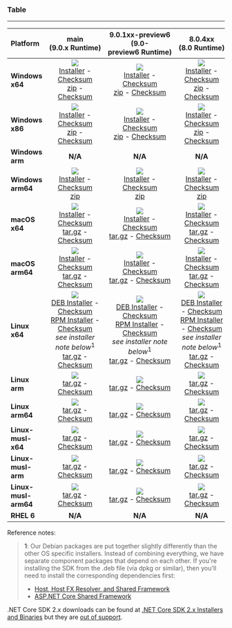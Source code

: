 ### Table

--------------------------------------------------------------------------------------
| Platform | main<br>(9.0.x&nbsp;Runtime) | 9.0.1xx-preview6<br>(9.0-preview6&nbsp;Runtime) | 8.0.4xx<br>(8.0&nbsp;Runtime) |
| :--------- | :----------: | :----------: | :----------: |
| **Windows x64** | [![][win-x64-badge-main]][win-x64-version-main]<br>[Installer][win-x64-installer-main] - [Checksum][win-x64-installer-checksum-main]<br>[zip][win-x64-zip-main] - [Checksum][win-x64-zip-checksum-main] | [![][win-x64-badge-9.0.1XX-preview6]][win-x64-version-9.0.1XX-preview6]<br>[Installer][win-x64-installer-9.0.1XX-preview6] - [Checksum][win-x64-installer-checksum-9.0.1XX-preview6]<br>[zip][win-x64-zip-9.0.1XX-preview6] - [Checksum][win-x64-zip-checksum-9.0.1XX-preview6] | [![][win-x64-badge-8.0.4XX]][win-x64-version-8.0.4XX]<br>[Installer][win-x64-installer-8.0.4XX] - [Checksum][win-x64-installer-checksum-8.0.4XX]<br>[zip][win-x64-zip-8.0.4XX] - [Checksum][win-x64-zip-checksum-8.0.4XX] |
| **Windows x86** | [![][win-x86-badge-main]][win-x86-version-main]<br>[Installer][win-x86-installer-main] - [Checksum][win-x86-installer-checksum-main]<br>[zip][win-x86-zip-main] - [Checksum][win-x86-zip-checksum-main] | [![][win-x86-badge-9.0.1XX-preview6]][win-x86-version-9.0.1XX-preview6]<br>[Installer][win-x86-installer-9.0.1XX-preview6] - [Checksum][win-x86-installer-checksum-9.0.1XX-preview6]<br>[zip][win-x86-zip-9.0.1XX-preview6] - [Checksum][win-x86-zip-checksum-9.0.1XX-preview6] | [![][win-x86-badge-8.0.4XX]][win-x86-version-8.0.4XX]<br>[Installer][win-x86-installer-8.0.4XX] - [Checksum][win-x86-installer-checksum-8.0.4XX]<br>[zip][win-x86-zip-8.0.4XX] - [Checksum][win-x86-zip-checksum-8.0.4XX] |
| **Windows arm** | **N/A** | **N/A** | **N/A** |
| **Windows arm64** | [![][win-arm64-badge-main]][win-arm64-version-main]<br>[Installer][win-arm64-installer-main] - [Checksum][win-arm64-installer-checksum-main]<br>[zip][win-arm64-zip-main] | [![][win-arm64-badge-9.0.1XX-preview6]][win-arm64-version-9.0.1XX-preview6]<br>[Installer][win-arm64-installer-9.0.1XX-preview6] - [Checksum][win-arm64-installer-checksum-9.0.1XX-preview6]<br>[zip][win-arm64-zip-9.0.1XX-preview6] | [![][win-arm64-badge-8.0.4XX]][win-arm64-version-8.0.4XX]<br>[Installer][win-arm64-installer-8.0.4XX] - [Checksum][win-arm64-installer-checksum-8.0.4XX]<br>[zip][win-arm64-zip-8.0.4XX] |
| **macOS x64** | [![][osx-x64-badge-main]][osx-x64-version-main]<br>[Installer][osx-x64-installer-main] - [Checksum][osx-x64-installer-checksum-main]<br>[tar.gz][osx-x64-targz-main] - [Checksum][osx-x64-targz-checksum-main] | [![][osx-x64-badge-9.0.1XX-preview6]][osx-x64-version-9.0.1XX-preview6]<br>[Installer][osx-x64-installer-9.0.1XX-preview6] - [Checksum][osx-x64-installer-checksum-9.0.1XX-preview6]<br>[tar.gz][osx-x64-targz-9.0.1XX-preview6] - [Checksum][osx-x64-targz-checksum-9.0.1XX-preview6] | [![][osx-x64-badge-8.0.4XX]][osx-x64-version-8.0.4XX]<br>[Installer][osx-x64-installer-8.0.4XX] - [Checksum][osx-x64-installer-checksum-8.0.4XX]<br>[tar.gz][osx-x64-targz-8.0.4XX] - [Checksum][osx-x64-targz-checksum-8.0.4XX] |
| **macOS arm64** | [![][osx-arm64-badge-main]][osx-arm64-version-main]<br>[Installer][osx-arm64-installer-main] - [Checksum][osx-arm64-installer-checksum-main]<br>[tar.gz][osx-arm64-targz-main] - [Checksum][osx-arm64-targz-checksum-main] | [![][osx-arm64-badge-9.0.1XX-preview6]][osx-arm64-version-9.0.1XX-preview6]<br>[Installer][osx-arm64-installer-9.0.1XX-preview6] - [Checksum][osx-arm64-installer-checksum-9.0.1XX-preview6]<br>[tar.gz][osx-arm64-targz-9.0.1XX-preview6] - [Checksum][osx-arm64-targz-checksum-9.0.1XX-preview6] | [![][osx-arm64-badge-8.0.4XX]][osx-arm64-version-8.0.4XX]<br>[Installer][osx-arm64-installer-8.0.4XX] - [Checksum][osx-arm64-installer-checksum-8.0.4XX]<br>[tar.gz][osx-arm64-targz-8.0.4XX] - [Checksum][osx-arm64-targz-checksum-8.0.4XX] |
| **Linux x64** | [![][linux-badge-main]][linux-version-main]<br>[DEB Installer][linux-DEB-installer-main] - [Checksum][linux-DEB-installer-checksum-main]<br>[RPM Installer][linux-RPM-installer-main] - [Checksum][linux-RPM-installer-checksum-main]<br>_see installer note below_<sup>1</sup><br>[tar.gz][linux-targz-main] - [Checksum][linux-targz-checksum-main] | [![][linux-badge-9.0.1XX-preview6]][linux-version-9.0.1XX-preview6]<br>[DEB Installer][linux-DEB-installer-9.0.1XX-preview6] - [Checksum][linux-DEB-installer-checksum-9.0.1XX-preview6]<br>[RPM Installer][linux-RPM-installer-9.0.1XX-preview6] - [Checksum][linux-RPM-installer-checksum-9.0.1XX-preview6]<br>_see installer note below_<sup>1</sup><br>[tar.gz][linux-targz-9.0.1XX-preview6] - [Checksum][linux-targz-checksum-9.0.1XX-preview6] | [![][linux-badge-8.0.4XX]][linux-version-8.0.4XX]<br>[DEB Installer][linux-DEB-installer-8.0.4XX] - [Checksum][linux-DEB-installer-checksum-8.0.4XX]<br>[RPM Installer][linux-RPM-installer-8.0.4XX] - [Checksum][linux-RPM-installer-checksum-8.0.4XX]<br>_see installer note below_<sup>1</sup><br>[tar.gz][linux-targz-8.0.4XX] - [Checksum][linux-targz-checksum-8.0.4XX] |
| **Linux arm** | [![][linux-arm-badge-main]][linux-arm-version-main]<br>[tar.gz][linux-arm-targz-main] - [Checksum][linux-arm-targz-checksum-main] | [![][linux-arm-badge-9.0.1XX-preview6]][linux-arm-version-9.0.1XX-preview6]<br>[tar.gz][linux-arm-targz-9.0.1XX-preview6] - [Checksum][linux-arm-targz-checksum-9.0.1XX-preview6] | [![][linux-arm-badge-8.0.4XX]][linux-arm-version-8.0.4XX]<br>[tar.gz][linux-arm-targz-8.0.4XX] - [Checksum][linux-arm-targz-checksum-8.0.4XX] |
| **Linux arm64** | [![][linux-arm64-badge-main]][linux-arm64-version-main]<br>[tar.gz][linux-arm64-targz-main] - [Checksum][linux-arm64-targz-checksum-main] | [![][linux-arm64-badge-9.0.1XX-preview6]][linux-arm64-version-9.0.1XX-preview6]<br>[tar.gz][linux-arm64-targz-9.0.1XX-preview6] - [Checksum][linux-arm64-targz-checksum-9.0.1XX-preview6] | [![][linux-arm64-badge-8.0.4XX]][linux-arm64-version-8.0.4XX]<br>[tar.gz][linux-arm64-targz-8.0.4XX] - [Checksum][linux-arm64-targz-checksum-8.0.4XX] |
| **Linux-musl-x64** | [![][linux-musl-x64-badge-main]][linux-musl-x64-version-main]<br>[tar.gz][linux-musl-x64-targz-main] - [Checksum][linux-musl-x64-targz-checksum-main] | [![][linux-musl-x64-badge-9.0.1XX-preview6]][linux-musl-x64-version-9.0.1XX-preview6]<br>[tar.gz][linux-musl-x64-targz-9.0.1XX-preview6] - [Checksum][linux-musl-x64-targz-checksum-9.0.1XX-preview6] | [![][linux-musl-x64-badge-8.0.4XX]][linux-musl-x64-version-8.0.4XX]<br>[tar.gz][linux-musl-x64-targz-8.0.4XX] - [Checksum][linux-musl-x64-targz-checksum-8.0.4XX] |
| **Linux-musl-arm** | [![][linux-musl-arm-badge-main]][linux-musl-arm-version-main]<br>[tar.gz][linux-musl-arm-targz-main] - [Checksum][linux-musl-arm-targz-checksum-main] | [![][linux-musl-arm-badge-9.0.1XX-preview6]][linux-musl-arm-version-9.0.1XX-preview6]<br>[tar.gz][linux-musl-arm-targz-9.0.1XX-preview6] - [Checksum][linux-musl-arm-targz-checksum-9.0.1XX-preview6] | [![][linux-musl-arm-badge-8.0.4XX]][linux-musl-arm-version-8.0.4XX]<br>[tar.gz][linux-musl-arm-targz-8.0.4XX] - [Checksum][linux-musl-arm-targz-checksum-8.0.4XX] |
| **Linux-musl-arm64** | [![][linux-musl-arm64-badge-main]][linux-musl-arm64-version-main]<br>[tar.gz][linux-musl-arm64-targz-main] - [Checksum][linux-musl-arm64-targz-checksum-main] | [![][linux-musl-arm64-badge-9.0.1XX-preview6]][linux-musl-arm64-version-9.0.1XX-preview6]<br>[tar.gz][linux-musl-arm64-targz-9.0.1XX-preview6] - [Checksum][linux-musl-arm64-targz-checksum-9.0.1XX-preview6] | [![][linux-musl-arm64-badge-8.0.4XX]][linux-musl-arm64-version-8.0.4XX]<br>[tar.gz][linux-musl-arm64-targz-8.0.4XX] - [Checksum][linux-musl-arm64-targz-checksum-8.0.4XX] |
| **RHEL 6** | **N/A** | **N/A** | **N/A** |

Reference notes:
> **1**: Our Debian packages are put together slightly differently than the other OS specific installers. Instead of combining everything, we have separate component packages that depend on each other. If you're installing the SDK from the .deb file (via dpkg or similar), then you'll need to install the corresponding dependencies first:
> * [Host, Host FX Resolver, and Shared Framework](https://github.com/dotnet/runtime/blob/main/docs/project/dogfooding.md#nightly-builds-table)
> * [ASP.NET Core Shared Framework](https://github.com/aspnet/AspNetCore/blob/main/docs/DailyBuilds.md)

.NET Core SDK 2.x downloads can be found at [.NET Core SDK 2.x Installers and Binaries](Downloads2.x.md) but they are [out of support](https://dotnet.microsoft.com/platform/support/policy/dotnet-core).

[win-x64-badge-main]: https://aka.ms/dotnet/9.0.1xx/daily/win_x64_Release_version_badge.svg?no-cache
[win-x64-version-main]: https://aka.ms/dotnet/9.0.1xx/daily/productCommit-win-x64.txt
[win-x64-installer-main]: https://aka.ms/dotnet/9.0.1xx/daily/dotnet-sdk-win-x64.exe
[win-x64-installer-checksum-main]: https://aka.ms/dotnet/9.0.1xx/daily/dotnet-sdk-win-x64.exe.sha
[win-x64-zip-main]: https://aka.ms/dotnet/9.0.1xx/daily/dotnet-sdk-win-x64.zip
[win-x64-zip-checksum-main]: https://aka.ms/dotnet/9.0.1xx/daily/dotnet-sdk-win-x64.zip.sha

[win-x64-badge-9.0.1XX-preview6]: https://aka.ms/dotnet/9.0.1xx-preview6/daily/win_x64_Release_version_badge.svg?no-cache
[win-x64-version-9.0.1XX-preview6]: https://aka.ms/dotnet/9.0.1xx-preview6/daily/productCommit-win-x64.txt
[win-x64-installer-9.0.1XX-preview6]: https://aka.ms/dotnet/9.0.1xx-preview6/daily/dotnet-sdk-win-x64.exe
[win-x64-installer-checksum-9.0.1XX-preview6]: https://aka.ms/dotnet/9.0.1xx-preview6/daily/dotnet-sdk-win-x64.exe.sha
[win-x64-zip-9.0.1XX-preview6]: https://aka.ms/dotnet/9.0.1xx-preview6/daily/dotnet-sdk-win-x64.zip
[win-x64-zip-checksum-9.0.1XX-preview6]: https://aka.ms/dotnet/9.0.1xx-preview6/daily/dotnet-sdk-win-x64.zip.sha

[win-x64-badge-8.0.4XX]: https://aka.ms/dotnet/8.0.4xx/daily/win_x64_Release_version_badge.svg?no-cache
[win-x64-version-8.0.4XX]: https://aka.ms/dotnet/8.0.4xx/daily/productCommit-win-x64.txt
[win-x64-installer-8.0.4XX]: https://aka.ms/dotnet/8.0.4xx/daily/dotnet-sdk-win-x64.exe
[win-x64-installer-checksum-8.0.4XX]: https://aka.ms/dotnet/8.0.4xx/daily/dotnet-sdk-win-x64.exe.sha
[win-x64-zip-8.0.4XX]: https://aka.ms/dotnet/8.0.4xx/daily/dotnet-sdk-win-x64.zip
[win-x64-zip-checksum-8.0.4XX]: https://aka.ms/dotnet/8.0.4xx/daily/dotnet-sdk-win-x64.zip.sha

[win-x86-badge-main]: https://aka.ms/dotnet/9.0.1xx/daily/win_x86_Release_version_badge.svg?no-cache
[win-x86-version-main]: https://aka.ms/dotnet/9.0.1xx/daily/productCommit-win-x86.txt
[win-x86-installer-main]: https://aka.ms/dotnet/9.0.1xx/daily/dotnet-sdk-win-x86.exe
[win-x86-installer-checksum-main]: https://aka.ms/dotnet/9.0.1xx/daily/dotnet-sdk-win-x86.exe.sha
[win-x86-zip-main]: https://aka.ms/dotnet/9.0.1xx/daily/dotnet-sdk-win-x86.zip
[win-x86-zip-checksum-main]: https://aka.ms/dotnet/9.0.1xx/daily/dotnet-sdk-win-x86.zip.sha

[win-x86-badge-9.0.1XX-preview6]: https://aka.ms/dotnet/9.0.1xx-preview6/daily/win_x86_Release_version_badge.svg?no-cache
[win-x86-version-9.0.1XX-preview6]: https://aka.ms/dotnet/9.0.1xx-preview6/daily/productCommit-win-x86.txt
[win-x86-installer-9.0.1XX-preview6]: https://aka.ms/dotnet/9.0.1xx-preview6/daily/dotnet-sdk-win-x86.exe
[win-x86-installer-checksum-9.0.1XX-preview6]: https://aka.ms/dotnet/9.0.1xx-preview6/daily/dotnet-sdk-win-x86.exe.sha
[win-x86-zip-9.0.1XX-preview6]: https://aka.ms/dotnet/9.0.1xx-preview6/daily/dotnet-sdk-win-x86.zip
[win-x86-zip-checksum-9.0.1XX-preview6]: https://aka.ms/dotnet/9.0.1xx-preview6/daily/dotnet-sdk-win-x86.zip.sha

[win-x86-badge-8.0.4XX]: https://aka.ms/dotnet/8.0.4xx/daily/win_x86_Release_version_badge.svg?no-cache
[win-x86-version-8.0.4XX]: https://aka.ms/dotnet/8.0.4xx/daily/productCommit-win-x86.txt
[win-x86-installer-8.0.4XX]: https://aka.ms/dotnet/8.0.4xx/daily/dotnet-sdk-win-x86.exe
[win-x86-installer-checksum-8.0.4XX]: https://aka.ms/dotnet/8.0.4xx/daily/dotnet-sdk-win-x86.exe.sha
[win-x86-zip-8.0.4XX]: https://aka.ms/dotnet/8.0.4xx/daily/dotnet-sdk-win-x86.zip
[win-x86-zip-checksum-8.0.4XX]: https://aka.ms/dotnet/8.0.4xx/daily/dotnet-sdk-win-x86.zip.sha

[osx-x64-badge-main]: https://aka.ms/dotnet/9.0.1xx/daily/osx_x64_Release_version_badge.svg?no-cache
[osx-x64-version-main]: https://aka.ms/dotnet/9.0.1xx/daily/productCommit-osx-x64.txt
[osx-x64-installer-main]: https://aka.ms/dotnet/9.0.1xx/daily/dotnet-sdk-osx-x64.pkg
[osx-x64-installer-checksum-main]: https://aka.ms/dotnet/9.0.1xx/daily/dotnet-sdk-osx-x64.pkg.sha
[osx-x64-targz-main]: https://aka.ms/dotnet/9.0.1xx/daily/dotnet-sdk-osx-x64.tar.gz
[osx-x64-targz-checksum-main]: https://aka.ms/dotnet/9.0.1xx/daily/dotnet-sdk-osx-x64.pkg.tar.gz.sha

[osx-x64-badge-9.0.1XX-preview6]: https://aka.ms/dotnet/9.0.1xx-preview6/daily/osx_x64_Release_version_badge.svg?no-cache
[osx-x64-version-9.0.1XX-preview6]: https://aka.ms/dotnet/9.0.1xx-preview6/daily/productCommit-osx-x64.txt
[osx-x64-installer-9.0.1XX-preview6]: https://aka.ms/dotnet/9.0.1xx-preview6/daily/dotnet-sdk-osx-x64.pkg
[osx-x64-installer-checksum-9.0.1XX-preview6]: https://aka.ms/dotnet/9.0.1xx-preview6/daily/dotnet-sdk-osx-x64.pkg.sha
[osx-x64-targz-9.0.1XX-preview6]: https://aka.ms/dotnet/9.0.1xx-preview6/daily/dotnet-sdk-osx-x64.tar.gz
[osx-x64-targz-checksum-9.0.1XX-preview6]: https://aka.ms/dotnet/9.0.1xx-preview6/daily/dotnet-sdk-osx-x64.pkg.tar.gz.sha

[osx-x64-badge-8.0.4XX]: https://aka.ms/dotnet/8.0.4xx/daily/osx_x64_Release_version_badge.svg?no-cache
[osx-x64-version-8.0.4XX]: https://aka.ms/dotnet/8.0.4xx/daily/productCommit-osx-x64.txt
[osx-x64-installer-8.0.4XX]: https://aka.ms/dotnet/8.0.4xx/daily/dotnet-sdk-osx-x64.pkg
[osx-x64-installer-checksum-8.0.4XX]: https://aka.ms/dotnet/8.0.4xx/daily/dotnet-sdk-osx-x64.pkg.sha
[osx-x64-targz-8.0.4XX]: https://aka.ms/dotnet/8.0.4xx/daily/dotnet-sdk-osx-x64.tar.gz
[osx-x64-targz-checksum-8.0.4XX]: https://aka.ms/dotnet/8.0.4xx/daily/dotnet-sdk-osx-x64.pkg.tar.gz.sha

[osx-arm64-badge-main]: https://aka.ms/dotnet/9.0.1xx/daily/osx_arm64_Release_version_badge.svg?no-cache
[osx-arm64-version-main]: https://aka.ms/dotnet/9.0.1xx/daily/productCommit-osx-arm64.txt
[osx-arm64-installer-main]: https://aka.ms/dotnet/9.0.1xx/daily/dotnet-sdk-osx-arm64.pkg
[osx-arm64-installer-checksum-main]: https://aka.ms/dotnet/9.0.1xx/daily/dotnet-sdk-osx-arm64.pkg.sha
[osx-arm64-targz-main]: https://aka.ms/dotnet/9.0.1xx/daily/dotnet-sdk-osx-arm64.tar.gz
[osx-arm64-targz-checksum-main]: https://aka.ms/dotnet/9.0.1xx/daily/dotnet-sdk-osx-arm64.pkg.tar.gz.sha

[osx-arm64-badge-9.0.1XX-preview6]: https://aka.ms/dotnet/9.0.1xx-preview6/daily/osx_arm64_Release_version_badge.svg?no-cache
[osx-arm64-version-9.0.1XX-preview6]: https://aka.ms/dotnet/9.0.1xx-preview6/daily/productCommit-osx-arm64.txt
[osx-arm64-installer-9.0.1XX-preview6]: https://aka.ms/dotnet/9.0.1xx-preview6/daily/dotnet-sdk-osx-arm64.pkg
[osx-arm64-installer-checksum-9.0.1XX-preview6]: https://aka.ms/dotnet/9.0.1xx-preview6/daily/dotnet-sdk-osx-arm64.pkg.sha
[osx-arm64-targz-9.0.1XX-preview6]: https://aka.ms/dotnet/9.0.1xx-preview6/daily/dotnet-sdk-osx-arm64.tar.gz
[osx-arm64-targz-checksum-9.0.1XX-preview6]: https://aka.ms/dotnet/9.0.1xx-preview6/daily/dotnet-sdk-osx-arm64.pkg.tar.gz.sha

[osx-arm64-badge-8.0.4XX]: https://aka.ms/dotnet/8.0.4xx/daily/osx_arm64_Release_version_badge.svg?no-cache
[osx-arm64-version-8.0.4XX]: https://aka.ms/dotnet/8.0.4xx/daily/productCommit-osx-arm64.txt
[osx-arm64-installer-8.0.4XX]: https://aka.ms/dotnet/8.0.4xx/daily/dotnet-sdk-osx-arm64.pkg
[osx-arm64-installer-checksum-8.0.4XX]: https://aka.ms/dotnet/8.0.4xx/daily/dotnet-sdk-osx-arm64.pkg.sha
[osx-arm64-targz-8.0.4XX]: https://aka.ms/dotnet/8.0.4xx/daily/dotnet-sdk-osx-arm64.tar.gz
[osx-arm64-targz-checksum-8.0.4XX]: https://aka.ms/dotnet/8.0.4xx/daily/dotnet-sdk-osx-arm64.pkg.tar.gz.sha

[linux-badge-main]: https://aka.ms/dotnet/9.0.1xx/daily/linux_x64_Release_version_badge.svg?no-cache
[linux-version-main]: https://aka.ms/dotnet/9.0.1xx/daily/productCommit-linux-x64.txt
[linux-DEB-installer-main]: https://aka.ms/dotnet/9.0.1xx/daily/dotnet-sdk-x64.deb
[linux-DEB-installer-checksum-main]: https://aka.ms/dotnet/9.0.1xx/daily/dotnet-sdk-x64.deb.sha
[linux-RPM-installer-main]: https://aka.ms/dotnet/9.0.1xx/daily/dotnet-sdk-x64.rpm
[linux-RPM-installer-checksum-main]: https://aka.ms/dotnet/9.0.1xx/daily/dotnet-sdk-x64.rpm.sha
[linux-targz-main]: https://aka.ms/dotnet/9.0.1xx/daily/dotnet-sdk-linux-x64.tar.gz
[linux-targz-checksum-main]: https://aka.ms/dotnet/9.0.1xx/daily/dotnet-sdk-linux-x64.tar.gz.sha

[linux-badge-9.0.1XX-preview6]: https://aka.ms/dotnet/9.0.1xx-preview6/daily/linux_x64_Release_version_badge.svg?no-cache
[linux-version-9.0.1XX-preview6]: https://aka.ms/dotnet/9.0.1xx-preview6/daily/productCommit-linux-x64.txt
[linux-DEB-installer-9.0.1XX-preview6]: https://aka.ms/dotnet/9.0.1xx-preview6/daily/dotnet-sdk-x64.deb
[linux-DEB-installer-checksum-9.0.1XX-preview6]: https://aka.ms/dotnet/9.0.1xx-preview6/daily/dotnet-sdk-x64.deb.sha
[linux-RPM-installer-9.0.1XX-preview6]: https://aka.ms/dotnet/9.0.1xx-preview6/daily/dotnet-sdk-x64.rpm
[linux-RPM-installer-checksum-9.0.1XX-preview6]: https://aka.ms/dotnet/9.0.1xx-preview6/daily/dotnet-sdk-x64.rpm.sha
[linux-targz-9.0.1XX-preview6]: https://aka.ms/dotnet/9.0.1xx-preview6/daily/dotnet-sdk-linux-x64.tar.gz
[linux-targz-checksum-9.0.1XX-preview6]: https://aka.ms/dotnet/9.0.1xx-preview6/daily/dotnet-sdk-linux-x64.tar.gz.sha

[linux-badge-8.0.4XX]: https://aka.ms/dotnet/8.0.4xx/daily/linux_x64_Release_version_badge.svg?no-cache
[linux-version-8.0.4XX]: https://aka.ms/dotnet/8.0.4xx/daily/productCommit-linux-x64.txt
[linux-DEB-installer-8.0.4XX]: https://aka.ms/dotnet/8.0.4xx/daily/dotnet-sdk-x64.deb
[linux-DEB-installer-checksum-8.0.4XX]: https://aka.ms/dotnet/8.0.4xx/daily/dotnet-sdk-x64.deb.sha
[linux-RPM-installer-8.0.4XX]: https://aka.ms/dotnet/8.0.4xx/daily/dotnet-sdk-x64.rpm
[linux-RPM-installer-checksum-8.0.4XX]: https://aka.ms/dotnet/8.0.4xx/daily/dotnet-sdk-x64.rpm.sha
[linux-targz-8.0.4XX]: https://aka.ms/dotnet/8.0.4xx/daily/dotnet-sdk-linux-x64.tar.gz
[linux-targz-checksum-8.0.4XX]: https://aka.ms/dotnet/8.0.4xx/daily/dotnet-sdk-linux-x64.tar.gz.sha

[linux-arm-badge-main]: https://aka.ms/dotnet/9.0.1xx/daily/linux_arm_Release_version_badge.svg?no-cache
[linux-arm-version-main]: https://aka.ms/dotnet/9.0.1xx/daily/productCommit-linux-arm.txt
[linux-arm-targz-main]: https://aka.ms/dotnet/9.0.1xx/daily/dotnet-sdk-linux-arm.tar.gz
[linux-arm-targz-checksum-main]: https://aka.ms/dotnet/9.0.1xx/daily/dotnet-sdk-linux-arm.tar.gz.sha

[linux-arm-badge-9.0.1XX-preview6]: https://aka.ms/dotnet/9.0.1xx-preview6/daily/linux_arm_Release_version_badge.svg?no-cache
[linux-arm-version-9.0.1XX-preview6]: https://aka.ms/dotnet/9.0.1xx-preview6/daily/productCommit-linux-arm.txt
[linux-arm-targz-9.0.1XX-preview6]: https://aka.ms/dotnet/9.0.1xx-preview6/daily/dotnet-sdk-linux-arm.tar.gz
[linux-arm-targz-checksum-9.0.1XX-preview6]: https://aka.ms/dotnet/9.0.1xx-preview6/daily/dotnet-sdk-linux-arm.tar.gz.sha

[linux-arm-badge-8.0.4XX]: https://aka.ms/dotnet/8.0.4xx/daily/linux_arm_Release_version_badge.svg?no-cache
[linux-arm-version-8.0.4XX]: https://aka.ms/dotnet/8.0.4xx/daily/productCommit-linux-arm.txt
[linux-arm-targz-8.0.4XX]: https://aka.ms/dotnet/8.0.4xx/daily/dotnet-sdk-linux-arm.tar.gz
[linux-arm-targz-checksum-8.0.4XX]: https://aka.ms/dotnet/8.0.4xx/daily/dotnet-sdk-linux-arm.tar.gz.sha

[linux-arm64-badge-main]: https://aka.ms/dotnet/9.0.1xx/daily/linux_arm64_Release_version_badge.svg?no-cache
[linux-arm64-version-main]: https://aka.ms/dotnet/9.0.1xx/daily/productCommit-linux-arm64.txt
[linux-arm64-targz-main]: https://aka.ms/dotnet/9.0.1xx/daily/dotnet-sdk-linux-arm64.tar.gz
[linux-arm64-targz-checksum-main]: https://aka.ms/dotnet/9.0.1xx/daily/dotnet-sdk-linux-arm64.tar.gz.sha

[linux-arm64-badge-9.0.1XX-preview6]: https://aka.ms/dotnet/9.0.1xx-preview6/daily/linux_arm64_Release_version_badge.svg?no-cache
[linux-arm64-version-9.0.1XX-preview6]: https://aka.ms/dotnet/9.0.1xx-preview6/daily/productCommit-linux-arm64.txt
[linux-arm64-targz-9.0.1XX-preview6]: https://aka.ms/dotnet/9.0.1xx-preview6/daily/dotnet-sdk-linux-arm64.tar.gz
[linux-arm64-targz-checksum-9.0.1XX-preview6]: https://aka.ms/dotnet/9.0.1xx-preview6/daily/dotnet-sdk-linux-arm64.tar.gz.sha

[linux-arm64-badge-8.0.4XX]: https://aka.ms/dotnet/8.0.4xx/daily/linux_arm64_Release_version_badge.svg?no-cache
[linux-arm64-version-8.0.4XX]: https://aka.ms/dotnet/8.0.4xx/daily/productCommit-linux-arm64.txt
[linux-arm64-targz-8.0.4XX]: https://aka.ms/dotnet/8.0.4xx/daily/dotnet-sdk-linux-arm64.tar.gz
[linux-arm64-targz-checksum-8.0.4XX]: https://aka.ms/dotnet/8.0.4xx/daily/dotnet-sdk-linux-arm64.tar.gz.sha

[rhel-6-badge-main]: https://aka.ms/dotnet/9.0.1xx/daily/rhel.6_x64_Release_version_badge.svg?no-cache
[rhel-6-version-main]: https://aka.ms/dotnet/9.0.1xx/daily/productCommit-rhel.6-x64.txt
[rhel-6-targz-main]: https://aka.ms/dotnet/9.0.1xx/daily/dotnet-sdk-rhel.6-x64.tar.gz
[rhel-6-targz-checksum-main]: https://aka.ms/dotnet/9.0.1xx/daily/dotnet-sdk-rhel.6-x64.tar.gz.sha

[rhel-6-badge-9.0.1XX-preview6]: https://aka.ms/dotnet/9.0.1xx-preview6/daily/rhel.6_x64_Release_version_badge.svg?no-cache
[rhel-6-version-9.0.1XX-preview6]: https://aka.ms/dotnet/9.0.1xx-preview6/daily/productCommit-rhel.6-x64.txt
[rhel-6-targz-9.0.1XX-preview6]: https://aka.ms/dotnet/9.0.1xx-preview6/daily/dotnet-sdk-rhel.6-x64.tar.gz
[rhel-6-targz-checksum-9.0.1XX-preview6]: https://aka.ms/dotnet/9.0.1xx-preview6/daily/dotnet-sdk-rhel.6-x64.tar.gz.sha

[rhel-6-badge-8.0.4XX]: https://aka.ms/dotnet/8.0.4xx/daily/rhel.6_x64_Release_version_badge.svg?no-cache
[rhel-6-version-8.0.4XX]: https://aka.ms/dotnet/8.0.4xx/daily/productCommit-rhel.6-x64.txt
[rhel-6-targz-8.0.4XX]: https://aka.ms/dotnet/8.0.4xx/daily/dotnet-sdk-rhel.6-x64.tar.gz
[rhel-6-targz-checksum-8.0.4XX]: https://aka.ms/dotnet/8.0.4xx/daily/dotnet-sdk-rhel.6-x64.tar.gz.sha

[linux-musl-x64-badge-main]: https://aka.ms/dotnet/9.0.1xx/daily/linux_musl_x64_Release_version_badge.svg?no-cache
[linux-musl-x64-version-main]: https://aka.ms/dotnet/9.0.1xx/daily/productCommit-linux-musl-x64.txt
[linux-musl-x64-targz-main]: https://aka.ms/dotnet/9.0.1xx/daily/dotnet-sdk-linux-musl-x64.tar.gz
[linux-musl-x64-targz-checksum-main]: https://aka.ms/dotnet/9.0.1xx/daily/dotnet-sdk-linux-musl-x64.tar.gz.sha

[linux-musl-x64-badge-9.0.1XX-preview6]: https://aka.ms/dotnet/9.0.1xx-preview6/daily/linux_musl_x64_Release_version_badge.svg?no-cache
[linux-musl-x64-version-9.0.1XX-preview6]: https://aka.ms/dotnet/9.0.1xx-preview6/daily/productCommit-linux-musl-x64.txt
[linux-musl-x64-targz-9.0.1XX-preview6]: https://aka.ms/dotnet/9.0.1xx-preview6/daily/dotnet-sdk-linux-musl-x64.tar.gz
[linux-musl-x64-targz-checksum-9.0.1XX-preview6]: https://aka.ms/dotnet/9.0.1xx-preview6/daily/dotnet-sdk-linux-musl-x64.tar.gz.sha

[linux-musl-x64-badge-8.0.4XX]: https://aka.ms/dotnet/8.0.4xx/daily/linux_musl_x64_Release_version_badge.svg?no-cache
[linux-musl-x64-version-8.0.4XX]: https://aka.ms/dotnet/8.0.4xx/daily/productCommit-linux-musl-x64.txt
[linux-musl-x64-targz-8.0.4XX]: https://aka.ms/dotnet/8.0.4xx/daily/dotnet-sdk-linux-musl-x64.tar.gz
[linux-musl-x64-targz-checksum-8.0.4XX]: https://aka.ms/dotnet/8.0.4xx/daily/dotnet-sdk-linux-musl-x64.tar.gz.sha

[linux-musl-arm-badge-main]: https://aka.ms/dotnet/9.0.1xx/daily/linux_musl_arm_Release_version_badge.svg?no-cache
[linux-musl-arm-version-main]: https://aka.ms/dotnet/9.0.1xx/daily/productCommit-linux-musl-arm.txt
[linux-musl-arm-targz-main]: https://aka.ms/dotnet/9.0.1xx/daily/dotnet-sdk-linux-musl-arm.tar.gz
[linux-musl-arm-targz-checksum-main]: https://aka.ms/dotnet/9.0.1xx/daily/dotnet-sdk-linux-musl-arm.tar.gz.sha

[linux-musl-arm-badge-9.0.1XX-preview6]: https://aka.ms/dotnet/9.0.1xx-preview6/daily/linux_musl_arm_Release_version_badge.svg?no-cache
[linux-musl-arm-version-9.0.1XX-preview6]: https://aka.ms/dotnet/9.0.1xx-preview6/daily/productCommit-linux-musl-arm.txt
[linux-musl-arm-targz-9.0.1XX-preview6]: https://aka.ms/dotnet/9.0.1xx-preview6/daily/dotnet-sdk-linux-musl-arm.tar.gz
[linux-musl-arm-targz-checksum-9.0.1XX-preview6]: https://aka.ms/dotnet/9.0.1xx-preview6/daily/dotnet-sdk-linux-musl-arm.tar.gz.sha

[linux-musl-arm-badge-8.0.4XX]: https://aka.ms/dotnet/8.0.4xx/daily/linux_musl_arm_Release_version_badge.svg?no-cache
[linux-musl-arm-version-8.0.4XX]: https://aka.ms/dotnet/8.0.4xx/daily/productCommit-linux-musl-arm.txt
[linux-musl-arm-targz-8.0.4XX]: https://aka.ms/dotnet/8.0.4xx/daily/dotnet-sdk-linux-musl-arm.tar.gz
[linux-musl-arm-targz-checksum-8.0.4XX]: https://aka.ms/dotnet/8.0.4xx/daily/dotnet-sdk-linux-musl-arm.tar.gz.sha

[linux-musl-arm64-badge-main]: https://aka.ms/dotnet/9.0.1xx/daily/linux_musl_arm64_Release_version_badge.svg?no-cache
[linux-musl-arm64-version-main]: https://aka.ms/dotnet/9.0.1xx/daily/productCommit-linux-musl-arm64.txt
[linux-musl-arm64-targz-main]: https://aka.ms/dotnet/9.0.1xx/daily/dotnet-sdk-linux-musl-arm64.tar.gz
[linux-musl-arm64-targz-checksum-main]: https://aka.ms/dotnet/9.0.1xx/daily/dotnet-sdk-linux-musl-arm64.tar.gz.sha

[linux-musl-arm64-badge-9.0.1XX-preview6]: https://aka.ms/dotnet/9.0.1xx-preview6/daily/linux_musl_arm64_Release_version_badge.svg?no-cache
[linux-musl-arm64-version-9.0.1XX-preview6]: https://aka.ms/dotnet/9.0.1xx-preview6/daily/productCommit-linux-musl-arm64.txt
[linux-musl-arm64-targz-9.0.1XX-preview6]: https://aka.ms/dotnet/9.0.1xx-preview6/daily/dotnet-sdk-linux-musl-arm64.tar.gz
[linux-musl-arm64-targz-checksum-9.0.1XX-preview6]: https://aka.ms/dotnet/9.0.1xx-preview6/daily/dotnet-sdk-linux-musl-arm64.tar.gz.sha

[linux-musl-arm64-badge-8.0.4XX]: https://aka.ms/dotnet/8.0.4xx/daily/linux_musl_arm64_Release_version_badge.svg?no-cache
[linux-musl-arm64-version-8.0.4XX]: https://aka.ms/dotnet/8.0.4xx/daily/productCommit-linux-musl-arm64.txt
[linux-musl-arm64-targz-8.0.4XX]: https://aka.ms/dotnet/8.0.4xx/daily/dotnet-sdk-linux-musl-arm64.tar.gz
[linux-musl-arm64-targz-checksum-8.0.4XX]: https://aka.ms/dotnet/8.0.4xx/daily/dotnet-sdk-linux-musl-arm64.tar.gz.sha

[win-arm-badge-main]: https://aka.ms/dotnet/9.0.1xx/daily/win_arm_Release_version_badge.svg?no-cache
[win-arm-version-main]: https://aka.ms/dotnet/9.0.1xx/daily/productCommit-win-arm.txt
[win-arm-zip-main]: https://aka.ms/dotnet/9.0.1xx/daily/dotnet-sdk-win-arm.zip
[win-arm-zip-checksum-main]: https://aka.ms/dotnet/9.0.1xx/daily/dotnet-sdk-win-arm.zip.sha

[win-arm-badge-9.0.1XX-preview6]: https://aka.ms/dotnet/9.0.1xx-preview6/daily/win_arm_Release_version_badge.svg?no-cache
[win-arm-version-9.0.1XX-preview6]: https://aka.ms/dotnet/9.0.1xx-preview6/daily/productCommit-win-arm.txt
[win-arm-zip-9.0.1XX-preview6]: https://aka.ms/dotnet/9.0.1xx-preview6/daily/dotnet-sdk-win-arm.zip
[win-arm-zip-checksum-9.0.1XX-preview6]: https://aka.ms/dotnet/9.0.1xx-preview6/daily/dotnet-sdk-win-arm.zip.sha

[win-arm-badge-8.0.4XX]: https://aka.ms/dotnet/8.0.4xx/daily/win_arm_Release_version_badge.svg?no-cache
[win-arm-version-8.0.4XX]: https://aka.ms/dotnet/8.0.4xx/daily/productCommit-win-arm.txt
[win-arm-zip-8.0.4XX]: https://aka.ms/dotnet/8.0.4xx/daily/dotnet-sdk-win-arm.zip
[win-arm-zip-checksum-8.0.4XX]: https://aka.ms/dotnet/8.0.4xx/daily/dotnet-sdk-win-arm.zip.sha

[win-arm64-badge-main]: https://aka.ms/dotnet/9.0.1xx/daily/win_arm64_Release_version_badge.svg?no-cache
[win-arm64-version-main]: https://aka.ms/dotnet/9.0.1xx/daily/productCommit-win-arm64.txt
[win-arm64-installer-main]: https://aka.ms/dotnet/9.0.1xx/daily/dotnet-sdk-win-arm64.exe
[win-arm64-installer-checksum-main]: https://aka.ms/dotnet/9.0.1xx/daily/dotnet-sdk-win-arm64.exe.sha
[win-arm64-zip-main]: https://aka.ms/dotnet/9.0.1xx/daily/dotnet-sdk-win-arm64.zip
[win-arm64-zip-checksum-main]: https://aka.ms/dotnet/9.0.1xx/daily/dotnet-sdk-win-arm64.zip.sha

[win-arm64-badge-9.0.1XX-preview6]: https://aka.ms/dotnet/9.0.1xx-preview6/daily/win_arm64_Release_version_badge.svg?no-cache
[win-arm64-version-9.0.1XX-preview6]: https://aka.ms/dotnet/9.0.1xx-preview6/daily/productCommit-win-arm64.txt
[win-arm64-installer-9.0.1XX-preview6]: https://aka.ms/dotnet/9.0.1xx-preview6/daily/dotnet-sdk-win-arm64.exe
[win-arm64-installer-checksum-9.0.1XX-preview6]: https://aka.ms/dotnet/9.0.1xx-preview6/daily/dotnet-sdk-win-arm64.exe.sha
[win-arm64-zip-9.0.1XX-preview6]: https://aka.ms/dotnet/9.0.1xx-preview6/daily/dotnet-sdk-win-arm64.zip
[win-arm64-zip-checksum-9.0.1XX-preview6]: https://aka.ms/dotnet/9.0.1xx-preview6/daily/dotnet-sdk-win-arm64.zip.sha

[win-arm64-badge-8.0.4XX]: https://aka.ms/dotnet/8.0.4xx/daily/win_arm64_Release_version_badge.svg?no-cache
[win-arm64-version-8.0.4XX]: https://aka.ms/dotnet/8.0.4xx/daily/productCommit-win-arm64.txt
[win-arm64-installer-8.0.4XX]: https://aka.ms/dotnet/8.0.4xx/daily/dotnet-sdk-win-arm64.exe
[win-arm64-installer-checksum-8.0.4XX]: https://aka.ms/dotnet/8.0.4xx/daily/dotnet-sdk-win-arm64.exe.sha
[win-arm64-zip-8.0.4XX]: https://aka.ms/dotnet/8.0.4xx/daily/dotnet-sdk-win-arm64.zip
[win-arm64-zip-checksum-8.0.4XX]: https://aka.ms/dotnet/8.0.4xx/daily/dotnet-sdk-win-arm64.zip.sha

[sdk-shas-2.2.1xx]: https://github.com/dotnet/versions/tree/master/build-info/dotnet/product/cli/release/2.2#built-repositories